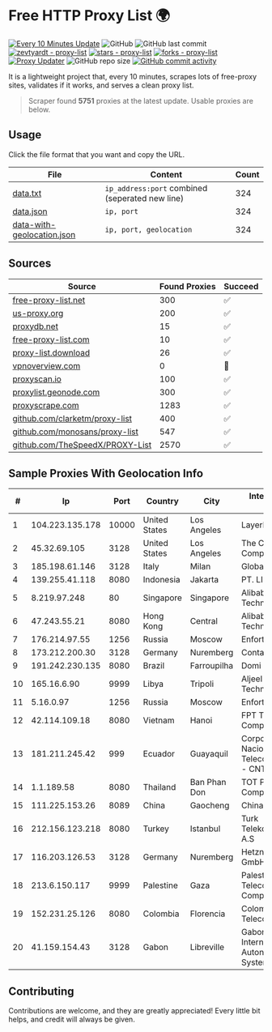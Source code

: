 
# Free HTTP Proxy List 🌍

[![Every 10 Minutes Update](https://github.com/mertguvencli/http-proxy-list/actions/workflows/main.yml/badge.svg?branch=main)](https://github.com/mertguvencli/http-proxy-list/actions/workflows/main.yml)
![GitHub](https://img.shields.io/github/license/mertguvencli/http-proxy-list)
![GitHub last commit](https://img.shields.io/github/last-commit/mertguvencli/http-proxy-list)
[![zevtyardt - proxy-list](https://img.shields.io/static/v1?label=zevtyardt&message=proxy-list&color=blue&logo=github)](https://github.com/zevtyardt/proxy-list "Go to GitHub repo")
[![stars - proxy-list](https://img.shields.io/github/stars/zevtyardt/proxy-list?style=social)](https://github.com/zevtyardt/proxy-list)
[![forks - proxy-list](https://img.shields.io/github/forks/zevtyardt/proxy-list?style=social)](https://github.com/zevtyardt/proxy-list)
[![Proxy Updater](https://github.com/zevtyardt/proxy-list/workflows/Proxy%20Updater/badge.svg)](https://github.com/zevtyardt/proxy-list/actions?query=workflow:"Proxy+Updater")
![GitHub repo size](https://img.shields.io/github/repo-size/zevtyardt/proxy-list)
[![GitHub commit activity](https://img.shields.io/github/commit-activity/m/zevtyardt/proxy-list?logo=commits)](https://github.com/zevtyardt/proxy-list/commits/main)

It is a lightweight project that, every 10 minutes, scrapes lots of free-proxy sites, validates if it works, and serves a clean proxy list.

> Scraper found **5751** proxies at the latest update. Usable proxies are below.

## Usage

Click the file format that you want and copy the URL.

|File|Content|Count|
|----|-------|-----|
|[data.txt](https://raw.githubusercontent.com/mertguvencli/http-proxy-list/main/proxy-list/data.txt)|`ip_address:port` combined (seperated new line)|324|
|[data.json](https://raw.githubusercontent.com/mertguvencli/http-proxy-list/main/proxy-list/data.json)|`ip, port`|324|
|[data-with-geolocation.json](https://raw.githubusercontent.com/mertguvencli/http-proxy-list/main/proxy-list/data-with-geolocation.json)|`ip, port, geolocation`|324|

## Sources

|Source|Found Proxies|Succeed|
|------|-------------|-------|
|[free-proxy-list.net](https://free-proxy-list.net)|300|✅|
|[us-proxy.org](https://www.us-proxy.org)|200|✅|
|[proxydb.net](http://proxydb.net)|15|✅|
|[free-proxy-list.com](https://free-proxy-list.com/?page=&port=&type%5B%5D=http&type%5B%5D=https&up_time=0&search=Search)|10|✅|
|[proxy-list.download](https://www.proxy-list.download/HTTP)|26|✅|
|[vpnoverview.com](https://vpnoverview.com/privacy/anonymous-browsing/free-proxy-servers)|0|🚫|
|[proxyscan.io](https://www.proxyscan.io)|100|✅|
|[proxylist.geonode.com](https://proxylist.geonode.com/api/proxy-list?limit=300&page=1&sort_by=lastChecked&sort_type=desc&protocols=http,https)|300|✅|
|[proxyscrape.com](https://api.proxyscrape.com/v2/?request=displayproxies&protocol=http&timeout=10000&country=all&ssl=all&anonymity=all)|1283|✅|
|[github.com/clarketm/proxy-list](https://raw.githubusercontent.com/clarketm/proxy-list/master/proxy-list-raw.txt)|400|✅|
|[github.com/monosans/proxy-list](https://raw.githubusercontent.com/monosans/proxy-list/main/proxies/http.txt)|547|✅|
|[github.com/TheSpeedX/PROXY-List](https://raw.githubusercontent.com/TheSpeedX/PROXY-List/master/http.txt)|2570|✅|


## Sample Proxies With Geolocation Info

|#|Ip|Port|Country|City|Internet Service Provider|
|-|--|----|-------|----|-------------------------|
|1|104.223.135.178|10000|United States|Los Angeles|LayerHost|
|2|45.32.69.105|3128|United States|Los Angeles|The Constant Company|
|3|185.198.61.146|3128|Italy|Milan|Global Router LLC|
|4|139.255.41.118|8080|Indonesia|Jakarta|PT. LINKNET|
|5|8.219.97.248|80|Singapore|Singapore|Alibaba (US) Technology Co., Ltd.|
|6|47.243.55.21|8080|Hong Kong|Central|Alibaba (US) Technology Co., Ltd.|
|7|176.214.97.55|1256|Russia|Moscow|Enforta-MSK|
|8|173.212.200.30|3128|Germany|Nuremberg|Contabo GmbH|
|9|191.242.230.135|8080|Brazil|Farroupilha|Domi Informatica|
|10|165.16.6.90|9999|Libya|Tripoli|Aljeel Aljadeed For Technology|
|11|5.16.0.97|1256|Russia|Moscow|Enforta-MSK|
|12|42.114.109.18|8080|Vietnam|Hanoi|FPT Telecom Company|
|13|181.211.245.42|999|Ecuador|Guayaquil|Corporacion Nacional De Telecomunicaciones - CNT EP|
|14|1.1.189.58|8080|Thailand|Ban Phan Don|TOT Public Company Limited|
|15|111.225.153.26|8089|China|Gaocheng|Chinanet|
|16|212.156.123.218|8080|Turkey|Istanbul|Turk Telekomunikasyon A.S|
|17|116.203.126.53|3128|Germany|Nuremberg|Hetzner Online GmbH|
|18|213.6.150.117|9999|Palestine|Gaza|Palestine Telecommunications Company|
|19|152.231.25.126|8080|Colombia|Florencia|Colombiatel Telecomunicaciones|
|20|41.159.154.43|3128|Gabon|Libreville|Gabon Telecom Internet Network Autonomous System|



## Contributing

Contributions are welcome, and they are greatly appreciated! Every
little bit helps, and credit will always be given.

